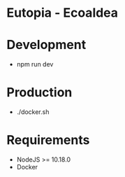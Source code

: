 # Eutopia - Ecoaldea

# Development

- npm run dev

# Production

- ./docker.sh

# Requirements

- NodeJS >= 10.18.0
- Docker
